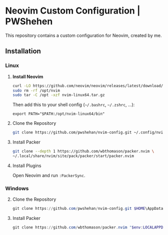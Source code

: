 # Neovim Custom Configuration | PWShehen

This repository contains a custom configuration for Neovim, created by me.

## Installation

### Linux

1. **Install Neovim**

   ```bash
   curl -LO https://github.com/neovim/neovim/releases/latest/download/nvim-linux64.tar.gz
   sudo rm -rf /opt/nvim
   sudo tar -C /opt -xzf nvim-linux64.tar.gz
   ```

   Then add this to your shell config (`~/.bashrc`, `~/.zshrc`, ...):

   ```
   export PATH="$PATH:/opt/nvim-linux64/bin"
   ```

2. Clone the Repository

   ```bash
   git clone https://github.com/pwshehan/nvim-config.git ~/.config/nvim
   ```

3. Install Packer

   ```bash
   git clone --depth 1 https://github.com/wbthomason/packer.nvim \
   ~/.local/share/nvim/site/pack/packer/start/packer.nvim
   ```

4. Install Plugins

   Open Neovim and run `:PackerSync`.

### Windows

2. Clone the Repository

   ```powershell
   git clone https://github.com/pwshehan/nvim-config.git $HOME\AppData\Local\nvim
   ```

3. Install Packer

   ```powershell
   git clone https://github.com/wbthomason/packer.nvim "$env:LOCALAPPDATA\nvim-data\site\pack\packer\start\packer.nvim"
   ```

